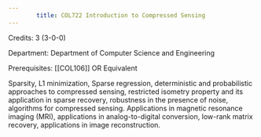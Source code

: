 ```yaml
---
        title: COL722 Introduction to Compressed Sensing
---
```

Credits: 3 (3-0-0)

Department: Department of Computer Science and Engineering

Prerequisites: [[COL106]] OR Equivalent

Sparsity, L1 minimization, Sparse regression, deterministic and probabilistic approaches to compressed sensing, restricted isometry property and its application in sparse recovery, robustness in the presence of noise, algorithms for compressed sensing. Applications in magnetic resonance imaging (MRI), applications in analog-to-digital conversion, low-rank matrix recovery, applications in image reconstruction.